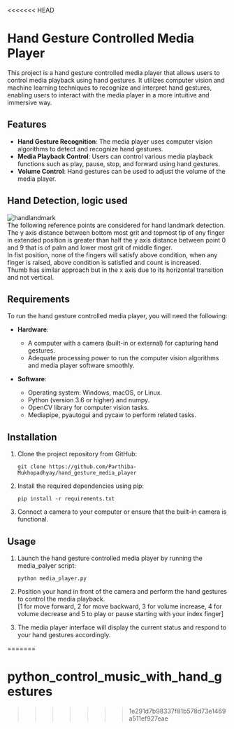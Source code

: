 <<<<<<< HEAD

# Hand Gesture Controlled Media Player

This project is a hand gesture controlled media player that allows users to control media playback using hand gestures. It utilizes computer vision and machine learning techniques to recognize and interpret hand gestures, enabling users to interact with the media player in a more intuitive and immersive way.

## Features

- **Hand Gesture Recognition**: The media player uses computer vision algorithms to detect and recognize hand gestures.
- **Media Playback Control**: Users can control various media playback functions such as play, pause, stop, and forward using hand gestures.
- **Volume Control**: Hand gestures can be used to adjust the volume of the media player.

## Hand Detection, logic used
![handlandmark](https://github.com/Parthiba-Mukhopadhyay/hand_gesture_media_player/assets/89331202/80c7e10e-48ac-44c5-90ea-be40643f6cab)
<br>
The following reference points are considered for hand landmark detection.
<br>
The y axis distance between bottom most grit and topmost tip of any finger in extended position is greater than half the y axis distance between point 0 and 9 that is of palm and lower most grit of middle finger.
<br>
In fist position, none of the fingers will satisfy above condition, when any finger is raised, above condition is satisfied and count is increased.
<br>
Thumb has similar approach but in the x axis due to its horizontal transition and not vertical.


## Requirements

To run the hand gesture controlled media player, you will need the following:

- **Hardware**:
  - A computer with a camera (built-in or external) for capturing hand gestures.
  - Adequate processing power to run the computer vision algorithms and media player software smoothly.

- **Software**:
  - Operating system: Windows, macOS, or Linux.
  - Python (version 3.6 or higher) and numpy.
  - OpenCV library for computer vision tasks.
  - Mediapipe, pyautogui and pycaw to perform related tasks.

## Installation

1. Clone the project repository from GitHub:

   ```shell
   git clone https://github.com/Parthiba-Mukhopadhyay/hand_gesture_media_player
   ```

2. Install the required dependencies using pip:

   ```shell
   pip install -r requirements.txt
   ```

3. Connect a camera to your computer or ensure that the built-in camera is functional.

## Usage

1. Launch the hand gesture controlled media player by running the media_palyer script:

   ```shell
   python media_player.py
   ```

2. Position your hand in front of the camera and perform the hand gestures to control the media playback.
   <br>[1 for move forward, 2 for move backward, 3 for volume increase, 4 for volume decrease and 5 to play or pause starting with your index finger]

3. The media player interface will display the current status and respond to your hand gestures accordingly.

=======
# python_control_music_with_hand_gestures
>>>>>>> 1e291d7b98337f81b578d73e1469a511ef927eae
